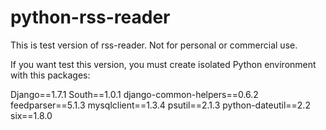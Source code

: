 # python-rss-reader
This is test version of rss-reader. Not for personal or commercial use.

If you want test this version, you must create isolated Python environment with this packages:

Django==1.7.1
South==1.0.1
django-common-helpers==0.6.2
feedparser==5.1.3
mysqlclient==1.3.4
psutil==2.1.3
python-dateutil==2.2
six==1.8.0
